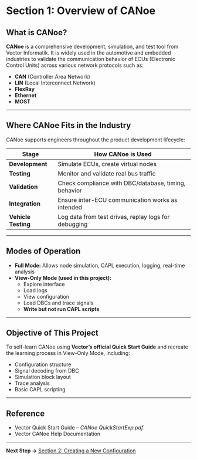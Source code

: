 # Section 1: Overview of CANoe

## What is CANoe?

**CANoe** is a comprehensive development, simulation, and test tool from Vector Informatik. It is widely used in the automotive and embedded industries to validate the communication behavior of ECUs (Electronic Control Units) across various network protocols such as:

- **CAN** (Controller Area Network)
- **LIN** (Local Interconnect Network)
- **FlexRay**
- **Ethernet**
- **MOST**

---

## Where CANoe Fits in the Industry

CANoe supports engineers throughout the product development lifecycle:

| Stage | How CANoe is Used |
|-------|--------------------|
| **Development** | Simulate ECUs, create virtual nodes |
| **Testing** | Monitor and validate real bus traffic |
| **Validation** | Check compliance with DBC/database, timing, behavior |
| **Integration** | Ensure inter-ECU communication works as intended |
| **Vehicle Testing** | Log data from test drives, replay logs for debugging |

---

## Modes of Operation

- **Full Mode:** Allows node simulation, CAPL execution, logging, real-time analysis
- **View-Only Mode (used in this project):**
  - Explore interface
  - Load logs
  - View configuration
  - Load DBCs and trace signals
  - **Write but not run CAPL scripts**

---

## Objective of This Project

To self-learn CANoe using **Vector’s official Quick Start Guide** and recreate the learning process in View-Only Mode, including:

- Configuration structure
- Signal decoding from DBC
- Simulation block layout
- Trace analysis
- Basic CAPL scripting

---

## Reference

- Vector Quick Start Guide – *CANoe QuickStartExp.pdf*
- Vector CANoe Help Documentation

---
**Next Step →** [Section 2: Creating a New Configuration](02_NewConfig.md)
